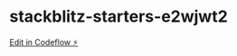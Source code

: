# stackblitz-starters-e2wjwt2

[Edit in Codeflow ⚡️](https://stackblitz.com/~/github.com/mkaralic/stackblitz-starters-e2wjwt2)